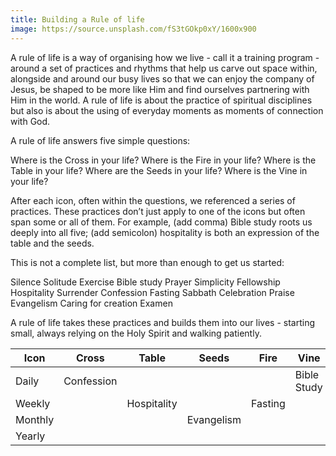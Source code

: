 ```yaml
---
title: Building a Rule of life
image: https://source.unsplash.com/fS3tGOkp0xY/1600x900
---
```

 A rule of life is a way of organising how we live - call it a training program - around a set of practices and rhythms that help us carve out space within, alongside and around our busy lives so that we can enjoy the company of Jesus, be shaped to be more like Him and find ourselves partnering with Him in the world. A rule of life is about the practice of spiritual disciplines but also is about the using of everyday moments as moments of connection with God.

A rule of life answers five simple questions:

Where is the Cross in your life?
Where is the Fire in your life?
Where is the Table in your life?
Where are the Seeds in your life?
Where is the Vine in your life?

After each icon, often within the questions, we referenced a series of practices. These practices don’t just apply to one of the icons but often span some or all of them. For example, (add comma) Bible study roots us deeply into all five; (add semicolon) hospitality is both an expression of the table and the seeds. 

This is not a complete list, but more than enough to get us started:

Silence
Solitude
Exercise
Bible study
Prayer
Simplicity
Fellowship
Hospitality
Surrender
Confession
Fasting
Sabbath
Celebration
Praise
Evangelism
Caring for creation
Examen

A rule of life takes these practices and builds them into our lives - starting small, always relying on the Holy Spirit and walking patiently.

|Icon   | Cross     | Table | Seeds     | Fire  | Vine      |
|-------|-----------|-------|-----------|-------|-----------|
|Daily  |Confession |       |           |       |Bible Study|
|Weekly |           |Hospitality|           |Fasting|           |
|Monthly|           |       |Evangelism |       |           |
|Yearly |           |       |           |       |           |